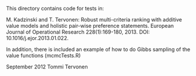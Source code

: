 This directory contains code for tests in:

M. Kadzinski and T. Tervonen: Robust multi-criteria ranking with additive value models and holistic pair-wise preference statements. European Journal of Operational Research 228(1):169-180, 2013. DOI: 10.1016/j.ejor.2013.01.022.

In addition, there is included an example of how to do Gibbs sampling of the value functions (mcmcTests.R)

September 2012
Tommi Tervonen

